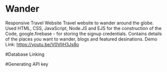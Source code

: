 # Wander
Responsive Travel Website
Travel website to wander around the globe.
Used HTML, CSS, JavaScript, Node.JS and EJS for the construction of the Code, google.firebase - for storing the signup credentials.
Contains details of the places you want to wander, blogs and featured desinations.
Demo Link: https://youtu.be/V0VIjH3Js8o

#Database Linking


#Generating API key
